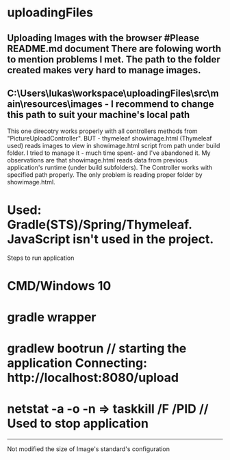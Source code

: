 # uploadingFiles
Uploading Images  with the browser
#Please README.md document
There are folowing worth to mention problems I met.
The path to the folder created makes very hard to manage images. 
----------------------------------------------------------------------------------------------------------------------
C:\Users\lukas\workspace\uploadingFiles\src\main\resources\images   - I recommend to change this path to suit your machine's local path
---------------------------------------------------------------------------------------------------------------------

This one direcotry works properly with all controllers methods from "PictureUploadController".
BUT - thymeleaf showimage.html (Thymeleaf used) reads images to view in showimage.html script from path under build folder. 
I tried to manage it - much time spent- and I've abandoned it. My observations are that showimage.html reads data from previous application's runtime (under build subfolders).
The Controller works with specified path properly. The only problem is reading proper folder by showimage.html.
# Used: Gradle(STS)/Spring/Thymeleaf. JavaScript isn't used in the project.
Steps to run application
# CMD/Windows 10
# gradle wrapper
# gradlew bootrun  // starting the application Connecting: http://localhost:8080/upload
# netstat -a -o -n => taskkill /F /PID <PID>  // Used to stop application
---------------------------------------------------------------------------------------- 
Not modified the size of Image's standard's configuration
